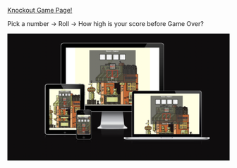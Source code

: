 <a href="https://bo-lennart.github.io/knock-out/" target="_blank">Knockout Game Page!</a>

Pick a number -> Roll -> How high is your score before Game Over?

![IMAGE ALT TEXT HERE](./assets/images/responsive_pic.png)

